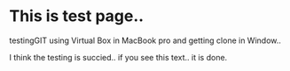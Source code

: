 # This is test page.. 
testingGIT using Virtual Box in MacBook pro and getting clone in Window.. 

I think the testing is succied.. if you see this text.. it is done. 
